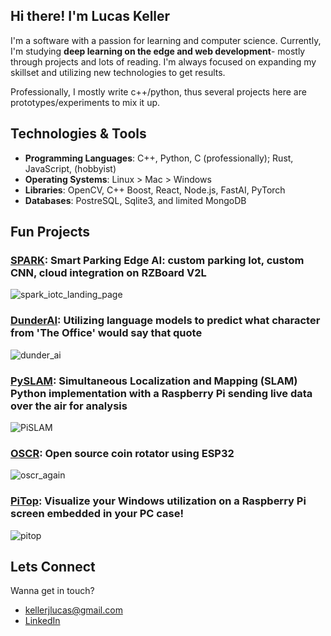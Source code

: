 ## Hi there! I'm Lucas Keller

I'm a software with a passion for learning and computer science. Currently, I'm studying **deep learning on the edge and web development**- mostly through projects and lots of reading. I'm always focused on expanding my skillset and utilizing new technologies to get results.

Professionally, I mostly write c++/python, thus several projects here are prototypes/experiments to mix it up.

## Technologies & Tools
- **Programming Languages**: C++, Python, C (professionally); Rust, JavaScript, (hobbyist)
- **Operating Systems**: Linux > Mac > Windows
- **Libraries**: OpenCV, C++ Boost, React, Node.js, FastAI, PyTorch
- **Databases**: PostreSQL,  Sqlite3, and limited MongoDB

## Fun Projects
### [SPARK](https://github.com/ljkeller/SPARK): Smart Parking Edge AI: custom parking lot, custom CNN, cloud integration on RZBoard V2L
![spark_iotc_landing_page](https://github.com/ljkeller/ljkeller/assets/44109284/2e7f03ff-2b09-478b-b4fc-78278614078d)

### [DunderAI](https://github.com/ljkeller/DunderQueryin): Utilizing language models to predict what character from 'The Office' would say that quote
![dunder_ai](https://github.com/ljkeller/ljkeller/assets/44109284/59f9f189-c86f-4328-949c-cfb9a26d8d25)

### [PySLAM](https://github.com/ljkeller/PySlam): Simultaneous Localization and Mapping (SLAM) Python implementation with a Raspberry Pi sending live data over the air for analysis
![PiSLAM](https://user-images.githubusercontent.com/44109284/227739106-395a98ed-5f8d-4a81-9826-ae7ba09929e0.png)

### [OSCR](https://github.com/ljkeller/Oscr): Open source coin rotator using ESP32
![oscr_again](https://github.com/ljkeller/ljkeller/assets/44109284/fa551b1c-b558-4fd2-9aa1-17d986466bd9)

### [PiTop](https://github.com/ljkeller/pitop): Visualize your Windows utilization on a Raspberry Pi screen embedded in your PC case!
![pitop](https://github.com/ljkeller/ljkeller/assets/44109284/9f14d156-0c90-401f-9078-26b860330790)

## Lets Connect
Wanna get in touch?
- kellerjlucas@gmail.com
- [LinkedIn](https://www.linkedin.com/in/lucas-j-keller/)
